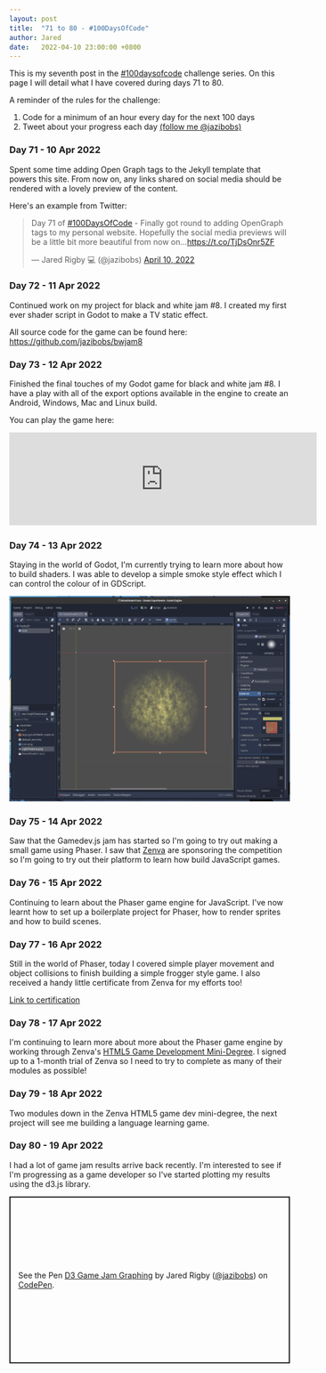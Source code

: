 ```yaml
---
layout: post
title:  "71 to 80 - #100DaysOfCode"
author: Jared
date:   2022-04-10 23:00:00 +0800
---
```


This is my seventh post in the [#100daysofcode](https://www.100daysofcode.com/) challenge series. On this page I will detail what I have covered during days 71 to 80.

A reminder of the rules for the challenge:

1. Code for a minimum of an hour every day for the next 100 days
2. Tweet about your progress each day [(follow me @jazibobs)](https://twitter.com/jazibobs)

### Day 71 - 10 Apr 2022

Spent some time adding Open Graph tags to the Jekyll template that powers this site. From now on, any links shared on social media should be rendered with a lovely preview of the content.

Here's an example from Twitter:

<blockquote class="twitter-tweet"><p lang="en" dir="ltr">Day 71 of <a href="https://twitter.com/hashtag/100DaysOfCode?src=hash&amp;ref_src=twsrc%5Etfw">#100DaysOfCode</a> - Finally got round to adding OpenGraph tags to my personal website. Hopefully the social media previews will be a little bit more beautiful from now on...<a href="https://t.co/TjDsOnr5ZF">https://t.co/TjDsOnr5ZF</a></p>&mdash; Jared Rigby 💻 (@jazibobs) <a href="https://twitter.com/jazibobs/status/1513170846050828291?ref_src=twsrc%5Etfw">April 10, 2022</a></blockquote> <script async src="https://platform.twitter.com/widgets.js" charset="utf-8"></script> 

### Day 72 - 11 Apr 2022

Continued work on my project for black and white jam #8. I created my first ever shader script in Godot to make a TV static effect.

All source code for the game can be found here: https://github.com/jazibobs/bwjam8

### Day 73 - 12 Apr 2022

Finished the final touches of my Godot game for black and white jam #8. I have a play with all of the export options available in the engine to create an Android, Windows, Mac and Linux build.

You can play the game here: 
<iframe src="https://itch.io/embed/1477823?bg_color=000000&amp;fg_color=ffffff&amp;link_color=d6d6d6&amp;border_color=333333" width="552" height="167" frameborder="0"><a href="https://jazibobs.itch.io/tonalities">Tonalities by jazibobs</a></iframe>

### Day 74 - 13 Apr 2022

Staying in the world of Godot, I'm currently trying to learn more about how to build shaders. I was able to develop a simple smoke style effect which I can control the colour of in GDScript.

![Godot smoke shader effect](/assets/blog/100doc-godot-shader-1.gif)

### Day 75 - 14 Apr 2022

Saw that the Gamedev.js jam has started so I'm going to try out making a small game using Phaser. I saw that [Zenva](https://academy.zenva.com) are sponsoring the competition so I'm going to try out their platform to learn how build JavaScript games.

### Day 76 - 15 Apr 2022

Continuing to learn about the Phaser game engine for JavaScript. I've now learnt how to set up a boilerplate project for Phaser, how to render sprites and how to build scenes.

### Day 77 - 16 Apr 2022

Still in the world of Phaser, today I covered simple player movement and object collisions to finish building a simple frogger style game. I also received a handy little certificate from Zenva for my efforts too!

[Link to certification](https://academy.zenva.com/certificate/5b815469a867)

### Day 78 - 17 Apr 2022

I'm continuing to learn more about more about the Phaser game engine by working through Zenva's [HTML5 Game Development Mini-Degree](https://academy.zenva.com/course/intro-html5-game-development-mini-degree/). I signed up to a 1-month trial of Zenva so I need to try to complete as many of their modules as possible!

### Day 79 - 18 Apr 2022

Two modules down in the Zenva HTML5 game dev mini-degree, the next project will see me building a language learning game.

### Day 80 - 19 Apr 2022

I had a lot of game jam results arrive back recently. I'm interested to see if I'm progressing as a game developer so I've started plotting my results using the d3.js library.

<p class="codepen" data-height="300" data-default-tab="js,result" data-slug-hash="KKZLpRN" data-user="jazibobs" style="height: 300px; box-sizing: border-box; display: flex; align-items: center; justify-content: center; border: 2px solid; margin: 1em 0; padding: 1em;">
  <span>See the Pen <a href="https://codepen.io/jazibobs/pen/KKZLpRN">
  D3 Game Jam Graphing</a> by Jared Rigby (<a href="https://codepen.io/jazibobs">@jazibobs</a>)
  on <a href="https://codepen.io">CodePen</a>.</span>
</p>
<script async src="https://cpwebassets.codepen.io/assets/embed/ei.js"></script>